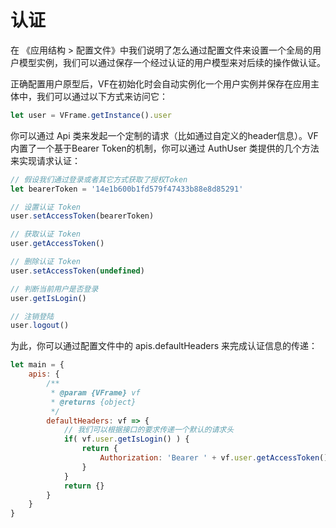 # 认证
在 《应用结构 > 配置文件》中我们说明了怎么通过配置文件来设置一个全局的用户模型实例，我们可以通过保存一个经过认证的用户模型来对后续的操作做认证。

正确配置用户原型后，VF在初始化时会自动实例化一个用户实例并保存在应用主体中，我们可以通过以下方式来访问它：
```javascript
let user = VFrame.getInstance().user
```

你可以通过 Api 类来发起一个定制的请求（比如通过自定义的header信息）。VF内置了一个基于Bearer Token的机制，你可以通过 AuthUser 类提供的几个方法来实现请求认证：
```javascript
// 假设我们通过登录或者其它方式获取了授权Token
let bearerToken = '14e1b600b1fd579f47433b88e8d85291'

// 设置认证 Token
user.setAccessToken(bearerToken)

// 获取认证 Token
user.getAccessToken()

// 删除认证 Token
user.setAccessToken(undefined)

// 判断当前用户是否登录
user.getIsLogin()

// 注销登陆
user.logout()
```

为此，你可以通过配置文件中的 apis.defaultHeaders 来完成认证信息的传递：
```javascript
let main = {
    apis: {
        /**
         * @param {VFrame} vf
         * @returns {object}
         */
        defaultHeaders: vf => {
            // 我们可以根据接口的要求传递一个默认的请求头
            if( vf.user.getIsLogin() ) {
                return {
                    Authorization: 'Bearer ' + vf.user.getAccessToken()
                }
            }
            return {}
        }
    }
}
```


